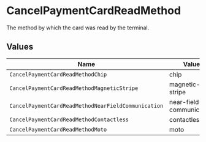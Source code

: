 # CancelPaymentCardReadMethod

The method by which the card was read by the terminal.


## Values

| Name                                                | Value                                               |
| --------------------------------------------------- | --------------------------------------------------- |
| `CancelPaymentCardReadMethodChip`                   | chip                                                |
| `CancelPaymentCardReadMethodMagneticStripe`         | magnetic-stripe                                     |
| `CancelPaymentCardReadMethodNearFieldCommunication` | near-field-communication                            |
| `CancelPaymentCardReadMethodContactless`            | contactless                                         |
| `CancelPaymentCardReadMethodMoto`                   | moto                                                |